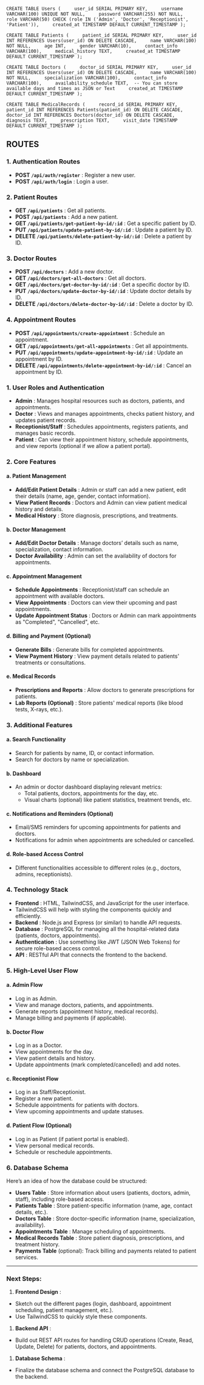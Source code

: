 `CREATE TABLE Users (     user_id SERIAL PRIMARY KEY,     username VARCHAR(100) UNIQUE NOT NULL,     password VARCHAR(255) NOT NULL,     role VARCHAR(50) CHECK (role IN ('Admin', 'Doctor', 'Receptionist', 'Patient')),     created_at TIMESTAMP DEFAULT CURRENT_TIMESTAMP ); `

`CREATE TABLE Patients (     patient_id SERIAL PRIMARY KEY,     user_id INT REFERENCES Users(user_id) ON DELETE CASCADE,     name VARCHAR(100) NOT NULL,     age INT,     gender VARCHAR(10),     contact_info VARCHAR(100),     medical_history TEXT,     created_at TIMESTAMP DEFAULT CURRENT_TIMESTAMP ); `

`CREATE TABLE Doctors (     doctor_id SERIAL PRIMARY KEY,     user_id INT REFERENCES Users(user_id) ON DELETE CASCADE,     name VARCHAR(100) NOT NULL,     specialization VARCHAR(100),     contact_info VARCHAR(100),     availability_schedule TEXT,  -- You can store available days and times as JSON or Text     created_at TIMESTAMP DEFAULT CURRENT_TIMESTAMP ); `

`CREATE TABLE MedicalRecords (     record_id SERIAL PRIMARY KEY,     patient_id INT REFERENCES Patients(patient_id) ON DELETE CASCADE,     doctor_id INT REFERENCES Doctors(doctor_id) ON DELETE CASCADE,     diagnosis TEXT,     prescription TEXT,     visit_date TIMESTAMP DEFAULT CURRENT_TIMESTAMP ); `

## ROUTES

### **1. Authentication Routes**

* **POST `/api/auth/register`** : Register a new user.
* **POST `/api/auth/login`** : Login a user.

### **2. Patient Routes**

* **GET `/api/patients`** : Get all patients.
* **POST `/api/patients`** : Add a new patient.
* **GET `/api/patients/get-patient-by-id/:id`** : Get a specific patient by ID.
* **PUT `/api/patients/update-patient-by-id/:id`** : Update a patient by ID.
* **DELETE `/api/patients/delete-patient-by-id/:id`** : Delete a patient by ID.

### **3. Doctor Routes**

* **POST `/api/doctors`** : Add a new doctor.
* **GET `/api/doctors/get-all-doctors`** : Get all doctors.
* **GET `/api/doctors/get-doctor-by-id/:id`** : Get a specific doctor by ID.
* **PUT `/api/doctors/update-doctor-by-id/:id`** : Update doctor details by ID.
* **DELETE `/api/doctors/delete-doctor-by-id/:id`** : Delete a doctor by ID.

### **4. Appointment Routes**

* **POST `/api/appointments/create-appointment`** : Schedule an appointment.
* **GET `/api/appointments/get-all-appointments`** : Get all appointments.
* **PUT `/api/appointments/update-appointment-by-id/:id`** : Update an appointment by ID.
* **DELETE `/api/appointments/delete-appointment-by-id/:id`** : Cancel an appointment by ID.

### 1. **User Roles and Authentication**

* **Admin** : Manages hospital resources such as doctors, patients, and appointments.
* **Doctor** : Views and manages appointments, checks patient history, and updates patient records.
* **Receptionist/Staff** : Schedules appointments, registers patients, and manages basic records.
* **Patient** : Can view their appointment history, schedule appointments, and view reports (optional if we allow a patient portal).

### 2. **Core Features**

#### a. **Patient Management**

* **Add/Edit Patient Details** : Admin or staff can add a new patient, edit their details (name, age, gender, contact information).
* **View Patient Records** : Doctors and Admin can view patient medical history and details.
* **Medical History** : Store diagnosis, prescriptions, and treatments.

#### b. **Doctor Management**

* **Add/Edit Doctor Details** : Manage doctors’ details such as name, specialization, contact information.
* **Doctor Availability** : Admin can set the availability of doctors for appointments.

#### c. **Appointment Management**

* **Schedule Appointments** : Receptionist/staff can schedule an appointment with available doctors.
* **View Appointments** : Doctors can view their upcoming and past appointments.
* **Update Appointment Status** : Doctors or Admin can mark appointments as "Completed", "Cancelled", etc.

#### d. **Billing and Payment (Optional)**

* **Generate Bills** : Generate bills for completed appointments.
* **View Payment History** : View payment details related to patients' treatments or consultations.

#### e. **Medical Records**

* **Prescriptions and Reports** : Allow doctors to generate prescriptions for patients.
* **Lab Reports (Optional)** : Store patients' medical reports (like blood tests, X-rays, etc.).

### 3. **Additional Features**

#### a. **Search Functionality**

* Search for patients by name, ID, or contact information.
* Search for doctors by name or specialization.

#### b. **Dashboard**

* An admin or doctor dashboard displaying relevant metrics:
  * Total patients, doctors, appointments for the day, etc.
  * Visual charts (optional) like patient statistics, treatment trends, etc.

#### c. **Notifications and Reminders (Optional)**

* Email/SMS reminders for upcoming appointments for patients and doctors.
* Notifications for admin when appointments are scheduled or cancelled.

#### d. **Role-based Access Control**

* Different functionalities accessible to different roles (e.g., doctors, admins, receptionists).

### 4. **Technology Stack**

* **Frontend** : HTML, TailwindCSS, and JavaScript for the user interface.
* TailwindCSS will help with styling the components quickly and efficiently.
* **Backend** : Node.js and Express (or similar) to handle API requests.
* **Database** : PostgreSQL for managing all the hospital-related data (patients, doctors, appointments).
* **Authentication** : Use something like JWT (JSON Web Tokens) for secure role-based access control.
* **API** : RESTful API that connects the frontend to the backend.

### 5. **High-Level User Flow**

#### a. **Admin Flow**

* Log in as Admin.
* View and manage doctors, patients, and appointments.
* Generate reports (appointment history, medical records).
* Manage billing and payments (if applicable).

#### b. **Doctor Flow**

* Log in as a Doctor.
* View appointments for the day.
* View patient details and history.
* Update appointments (mark completed/cancelled) and add notes.

#### c. **Receptionist Flow**

* Log in as Staff/Receptionist.
* Register a new patient.
* Schedule appointments for patients with doctors.
* View upcoming appointments and update statuses.

#### d. **Patient Flow (Optional)**

* Log in as Patient (if patient portal is enabled).
* View personal medical records.
* Schedule or reschedule appointments.

### 6. **Database Schema**

Here’s an idea of how the database could be structured:

* **Users Table** : Store information about users (patients, doctors, admin, staff), including role-based access.
* **Patients Table** : Store patient-specific information (name, age, contact details, etc.).
* **Doctors Table** : Store doctor-specific information (name, specialization, availability).
* **Appointments Table** : Manage scheduling of appointments.
* **Medical Records Table** : Store patient diagnosis, prescriptions, and treatment history.
* **Payments Table** (optional): Track billing and payments related to patient services.

---

### Next Steps:

1. **Frontend Design** :

* Sketch out the different pages (login, dashboard, appointment scheduling, patient management, etc.).
* Use TailwindCSS to quickly style these components.

1. **Backend API** :

* Build out REST API routes for handling CRUD operations (Create, Read, Update, Delete) for patients, doctors, and appointments.

1. **Database Schema** :

* Finalize the database schema and connect the PostgreSQL database to the backend.
